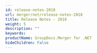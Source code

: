 ```yaml
---
id: release-notes-2018
url: merger/net/release-notes-2018
title: Release Notes - 2018
weight: 5
description: ""
keywords: 
productName: GroupDocs.Merger for .NET
hideChildren: False
---
```

